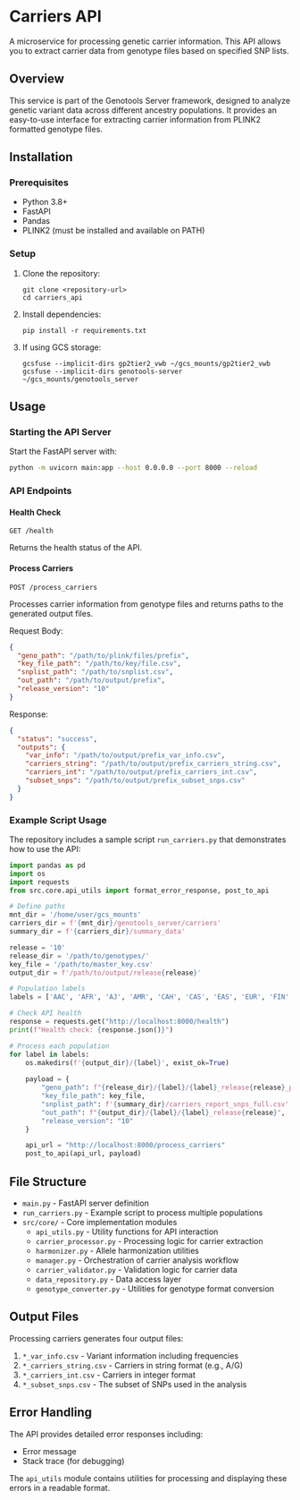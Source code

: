 # Carriers API

A microservice for processing genetic carrier information. This API allows you to extract carrier data from genotype files based on specified SNP lists.

## Overview

This service is part of the Genotools Server framework, designed to analyze genetic variant data across different ancestry populations. It provides an easy-to-use interface for extracting carrier information from PLINK2 formatted genotype files.

## Installation

### Prerequisites

- Python 3.8+
- FastAPI
- Pandas
- PLINK2 (must be installed and available on PATH)

### Setup

1. Clone the repository:
   ```
   git clone <repository-url>
   cd carriers_api
   ```

2. Install dependencies:
   ```
   pip install -r requirements.txt
   ```

3. If using GCS storage:
   ```
   gcsfuse --implicit-dirs gp2tier2_vwb ~/gcs_mounts/gp2tier2_vwb
   gcsfuse --implicit-dirs genotools-server ~/gcs_mounts/genotools_server
   ```

## Usage

### Starting the API Server

Start the FastAPI server with:

```bash
python -m uvicorn main:app --host 0.0.0.0 --port 8000 --reload
```

### API Endpoints

#### Health Check
```
GET /health
```
Returns the health status of the API.

#### Process Carriers
```
POST /process_carriers
```
Processes carrier information from genotype files and returns paths to the generated output files.

Request Body:
```json
{
  "geno_path": "/path/to/plink/files/prefix",
  "key_file_path": "/path/to/key/file.csv",
  "snplist_path": "/path/to/snplist.csv",
  "out_path": "/path/to/output/prefix",
  "release_version": "10"
}
```

Response:
```json
{
  "status": "success",
  "outputs": {
    "var_info": "/path/to/output/prefix_var_info.csv",
    "carriers_string": "/path/to/output/prefix_carriers_string.csv",
    "carriers_int": "/path/to/output/prefix_carriers_int.csv",
    "subset_snps": "/path/to/output/prefix_subset_snps.csv"
  }
}
```

### Example Script Usage

The repository includes a sample script `run_carriers.py` that demonstrates how to use the API:

```python
import pandas as pd
import os
import requests
from src.core.api_utils import format_error_response, post_to_api

# Define paths
mnt_dir = '/home/user/gcs_mounts'
carriers_dir = f'{mnt_dir}/genotools_server/carriers'
summary_dir = f'{carriers_dir}/summary_data'

release = '10'
release_dir = '/path/to/genotypes/'
key_file = '/path/to/master_key.csv'
output_dir = f'/path/to/output/release{release}'

# Population labels
labels = ['AAC', 'AFR', 'AJ', 'AMR', 'CAH', 'CAS', 'EAS', 'EUR', 'FIN','MDE', 'SAS']

# Check API health
response = requests.get("http://localhost:8000/health")
print(f"Health check: {response.json()}")

# Process each population
for label in labels:
    os.makedirs(f'{output_dir}/{label}', exist_ok=True)
    
    payload = {
        "geno_path": f"{release_dir}/{label}/{label}_release{release}_prefix",
        "key_file_path": key_file,
        "snplist_path": f'{summary_dir}/carriers_report_snps_full.csv',
        "out_path": f"{output_dir}/{label}/{label}_release{release}",
        "release_version": "10"
    }

    api_url = "http://localhost:8000/process_carriers"
    post_to_api(api_url, payload)
```

## File Structure

- `main.py` - FastAPI server definition
- `run_carriers.py` - Example script to process multiple populations
- `src/core/` - Core implementation modules
  - `api_utils.py` - Utility functions for API interaction
  - `carrier_processor.py` - Processing logic for carrier extraction
  - `harmonizer.py` - Allele harmonization utilities
  - `manager.py` - Orchestration of carrier analysis workflow
  - `carrier_validator.py` - Validation logic for carrier data
  - `data_repository.py` - Data access layer
  - `genotype_converter.py` - Utilities for genotype format conversion

## Output Files

Processing carriers generates four output files:

1. `*_var_info.csv` - Variant information including frequencies
2. `*_carriers_string.csv` - Carriers in string format (e.g., A/G)
3. `*_carriers_int.csv` - Carriers in integer format
4. `*_subset_snps.csv` - The subset of SNPs used in the analysis

## Error Handling

The API provides detailed error responses including:
- Error message
- Stack trace (for debugging)

The `api_utils` module contains utilities for processing and displaying these errors in a readable format.